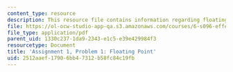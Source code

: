```yaml
---
content_type: resource
description: This resource file contains information regarding floating point.
file: https://ol-ocw-studio-app-qa.s3.amazonaws.com/courses/6-s096-effective-programming-in-c-and-c-january-iap-2014/2512aaef17906bb47312b58fc84c19fb_MIT6_S096IAP14_ass1_p1.pdf
file_type: application/pdf
parent_uid: 1330c237-1da9-2343-e1c5-e39e429984f3
resourcetype: Document
title: 'Assignment 1, Problem 1: Floating Point'
uid: 2512aaef-1790-6bb4-7312-b58fc84c19fb
---
```

